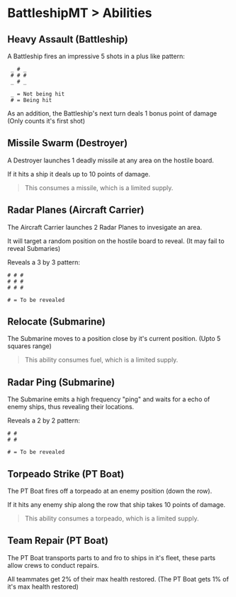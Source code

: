 # BattleshipMT > Abilities

## Heavy Assault (Battleship)

A Battleship fires an impressive 5 shots in a plus like pattern:

```
 _ # _
 # # #
 _ # _
 
 _ = Not being hit
 # = Being hit
```
As an addition, the Battleship's next turn deals 1 bonus point of damage (Only counts it's first shot)

## Missile Swarm (Destroyer)

A Destroyer launches 1 deadly missile at any area on the hostile board.

If it hits a ship it deals up to 10 points of damage.

> This consumes a missile, which is a limited supply.

## Radar Planes (Aircraft Carrier)

The Aircraft Carrier launches 2 Radar Planes to invesigate an area.

It will target a random position on the hostile board to reveal. (It may fail to reveal Submaries)

Reveals a 3 by 3 pattern:

```
# # #
# # #
# # #

# = To be revealed
```

## Relocate (Submarine)

The Submarine moves to a position close by it's current position. (Upto 5 squares range)

> This ability consumes fuel, which is a limited supply.

## Radar Ping (Submarine)

The Submarine emits a high frequency "ping" and waits for a echo of enemy ships, thus revealing their locations.

Reveals a 2 by 2 pattern:

```
# #
# #

# = To be revealed
```

## Torpeado Strike (PT Boat)

The PT Boat fires off a torpeado at an enemy position (down the row).

If it hits any enemy ship along the row that ship takes 10 points of damage.

> This ability consumes a torpeado, which is a limited supply.

## Team Repair (PT Boat)

The PT Boat transports parts to and fro to ships in it's fleet, these parts allow crews to conduct repairs.

All teammates get 2% of their max health restored. (The PT Boat gets 1% of it's max health restored)
